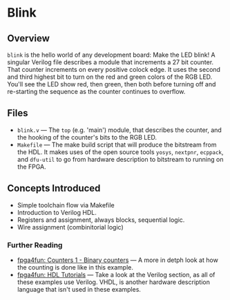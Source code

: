 # Blink

## Overview
`blink` is the hello world of any development board: Make the LED blink! A singular Verilog file describes a module that increments a 27 bit counter. That counter increments on every positive colock edge. It uses the second and third highest bit to turn on the red and green colors of the RGB LED. You'll see the LED show red, then green, then both before turning off and re-starting the sequence as the counter continues to overflow.

## Files

- `blink.v` — The `top` (e.g. 'main') module, that describes the counter, and the hooking of the counter's bits to the RGB LED.
- `Makefile` — The make build script that will produce the bitstream from the HDL. It makes uses of the open source tools `yosys`, `nextpnr`, `ecppack`, and `dfu-util` to go from hardware description to bitstream to running on the FPGA.

## Concepts Introduced

- Simple toolchain flow via Makefile
- Introduction to Verilog HDL.
- Registers and assignment, always blocks, sequential logic.
- Wire assignment (combinitorial logic)

### Further Reading

- [fpga4fun: Counters 1 - Binary counters](https://www.fpga4fun.com/Counters1.html) — A more in detph look at how the counting is done like in this example.
- [fpga4fun: HDL Tutorials](https://www.fpga4fun.com/HDLtutorials.html) — Take a look at the Verilog section, as all of these examples use Verilog. VHDL, is another hardware description language that isn't used in these examples.
